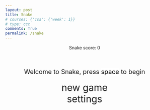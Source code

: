```yaml
---
layout: post
title: Snake
# courses: {'csa': {'week': 1}}
# type: ccc
comments: True
permalink: /snake
---
```


<style>
    body{
    }
    .wrap{
        margin-left: auto;
        margin-right: auto;
    }

    canvas{
        display: none;
        border-style: solid;
        border-width: 10px;
        border-color: #FFFFFF;
    }
    canvas:focus{
        outline: none;
    }

    /* All screens style */
    #gameover p, #setting p, #menu p{
        font-size: 20px;
    }

    #gameover a, #setting a, #menu a{
        font-size: 30px;
        display: block;
    }

    #gameover a:hover, #setting a:hover, #menu a:hover{
        cursor: pointer;
    }

    #gameover a:hover::before, #setting a:hover::before, #menu a:hover::before{
        content: ">";
        margin-right: 10px;
    }

    #menu{
        display: block;
    }

    #gameover{
        display: none;
    }

    #setting{
        display: none;
    }

    #setting input{
        display:none;
    }

    #setting label{
        cursor: pointer;
    }

    #setting input:checked + label{
        background-color: #FFF;
        color: #000;
    }
</style>

<div class="container">
    <header class="pb-3 mb-4 border-bottom border-primary text-dark">
        <p class="fs-4">Snake score: <span id="score_value">0</span></p>
    </header>
    <div class="container bg-secondary" style="text-align:center;">
        <!-- Main Menu -->
        <div id="menu" class="py-4 text-light">
            <p>Welcome to Snake, press <span style="background-color: #FFFFFF; color: #000000">space</span> to begin</p>
            <a id="new_game" class="link-alert">new game</a>
            <a id="setting_menu" class="link-alert">settings</a>
        </div>
        <!-- Game Over -->
        <div id="gameover" class="py-4 text-light">
            <p>Game Over, press <span style="background-color: #FFFFFF; color: #000000">space</span> to try again</p>
            <a id="new_game1" class="link-alert">new game</a>
            <a id="setting_menu1" class="link-alert">settings</a>
        </div>
        <!-- Play Screen -->
        <canvas id="snake" class="wrap" width="320" height="320" tabindex="1"></canvas>
        <!-- Settings Screen -->
        <div id="setting" class="py-4 text-light">
            <p>Settings Screen, press <span style="background-color: #FFFFFF; color: #000000">space</span> to go back to playing</p>
            <a id="new_game2" class="link-alert">new game</a>
            <br>
            <p>Speed:
                <input id="speed1" type="radio" name="speed" value="120" checked/>
                <label for="speed1">Slow</label>
                <input id="speed2" type="radio" name="speed" value="75"/>
                <label for="speed2">Normal</label>
                <input id="speed3" type="radio" name="speed" value="35"/>
                <label for="speed3">Fast</label>
            </p>
            <p>Wall:
                <input id="wallon" type="radio" name="wall" value="1" checked/>
                <label for="wallon">On</label>
                <input id="walloff" type="radio" name="wall" value="0"/>
                <label for="walloff">Off</label>
            </p>
        </div>
    </div>
</div>

<script>
    (function(){
    /* Attributes of Game */
    /////////////////////////////////////////////////////////////
    // Canvas & Context
    const canvas = document.getElementById("snake");
    const ctx = canvas.getContext("2d");
    // HTML Game IDs
    const SCREEN_SNAKE = 0;
    const screen_snake = document.getElementById("snake");
    const ele_score = document.getElementById("score_value");
    const speed_setting = document.getElementsByName("speed");
    const wall_setting = document.getElementsByName("wall");
    // HTML Screen IDs (div)
    const SCREEN_MENU = -1, SCREEN_GAME_OVER=1, SCREEN_SETTING=2;
    const screen_menu = document.getElementById("menu");
    const screen_game_over = document.getElementById("gameover");
    const screen_setting = document.getElementById("setting");
    // HTML Event IDs (a tags)
    const button_new_game = document.getElementById("new_game");
    const button_new_game1 = document.getElementById("new_game1");
    const button_new_game2 = document.getElementById("new_game2");
    const button_setting_menu = document.getElementById("setting_menu");
    const button_setting_menu1 = document.getElementById("setting_menu1");
    // Game Control
    const BLOCK = 10;   // size of block rendering
    let SCREEN = SCREEN_MENU;
    let snake;
    let snake_dir;
    let snake_next_dir;
    let snake_speed;
    let food = {x: 0, y: 0};
    let score;
    let wall;
    let apple_count = 0;  // New variable to track apples
    const POWERUP_THRESHOLD = 5;  // Number of apples to get power-up
    const SPEED_BOOST = 20;  // Speed boost value
    
    /* Display Control */
    /////////////////////////////////////////////////////////////
    let showScreen = function(screen_opt){
        SCREEN = screen_opt;
        switch(screen_opt){
            case SCREEN_SNAKE:
                screen_snake.style.display = "block";
                screen_menu.style.display = "none";
                screen_setting.style.display = "none";
                screen_game_over.style.display = "none";
                break;
            case SCREEN_GAME_OVER:
                screen_snake.style.display = "block";
                screen_menu.style.display = "none";
                screen_setting.style.display = "none";
                screen_game_over.style.display = "block";
                break;
            case SCREEN_SETTING:
                screen_snake.style.display = "none";
                screen_menu.style.display = "none";
                screen_setting.style.display = "block";
                screen_game_over.style.display = "none";
                break;
        }
    }

    /* Actions and Events  */
    /////////////////////////////////////////////////////////////
    window.onload = function(){
        // HTML Events to Functions
        button_new_game.onclick = function(){newGame();};
        button_new_game1.onclick = function(){newGame();};
        button_new_game2.onclick = function(){newGame();};
        button_setting_menu.onclick = function(){showScreen(SCREEN_SETTING);};
        button_setting_menu1.onclick = function(){showScreen(SCREEN_SETTING);};
        // speed
        setSnakeSpeed(150);
        for(let i = 0; i < speed_setting.length; i++){
            speed_setting[i].addEventListener("click", function(){
                for(let i = 0; i < speed_setting.length; i++){
                    if(speed_setting[i].checked){
                        setSnakeSpeed(speed_setting[i].value);
                    }
                }
            });
        }
        // wall setting
        setWall(1);
        for(let i = 0; i < wall_setting.length; i++){
            wall_setting[i].addEventListener("click", function(){
                for(let i = 0; i < wall_setting.length; i++){
                    if(wall_setting[i].checked){
                        setWall(wall_setting[i].value);
                    }
                }
            });
        }
        // Prevent default scrolling behavior for arrow keys and spacebar to start game
        window.addEventListener("keydown", function(evt) {
            // Prevent default browser action (scrolling) on arrow key press
            if (evt.code === "ArrowUp" || evt.code === "ArrowDown" || evt.code === "ArrowLeft" || evt.code === "ArrowRight") {
                evt.preventDefault();
            }
            // Spacebar detected for starting the game
            if (evt.code === "Space" && SCREEN !== SCREEN_SNAKE) {
                newGame();
            }
        }, true);
    }

    /* Snake is on the Go (Driver Function)  */
    /////////////////////////////////////////////////////////////
    let mainLoop = function(){
        let _x = snake[0].x;
        let _y = snake[0].y;
        snake_dir = snake_next_dir;   // read async event key
        switch(snake_dir){
            case 0: _y--; break;
            case 1: _x++; break;
            case 2: _y++; break;
            case 3: _x--; break;
        }
        snake.pop(); // tail is removed
        snake.unshift({x: _x, y: _y}); // head is new in new position/orientation
        // Wall Checker
        if(wall === 1){
            if (snake[0].x < 0 || snake[0].x === canvas.width / BLOCK || snake[0].y < 0 || snake[0].y === canvas.height / BLOCK){
                showScreen(SCREEN_GAME_OVER);
                return;
            }
        }else{
            for(let i = 0, x = snake.length; i < x; i++){
                if(snake[i].x < 0){
                    snake[i].x = canvas.width / BLOCK - 1;
                }
                if(snake[i].x === canvas.width / BLOCK){
                    snake[i].x = 0;
                }
                if(snake[i].y < 0){
                    snake[i].y = canvas.height / BLOCK - 1;
                }
                if(snake[i].y === canvas.height / BLOCK){
                    snake[i].y = 0;
                }
            }
        }
        // Collision Check
        for(let i = 1, x = snake.length; i < x; i++){
            if(snake[0].x === snake[i].x && snake[0].y === snake[i].y){
                showScreen(SCREEN_GAME_OVER);
                return;
            }
        }
        // Food Detector
        if(snake[0].x === food.x && snake[0].y === food.y){
            score += 1;
            apple_count += 1;  // Increase apple count
            ele_score.innerHTML = score;
            snake[snake.length] = {x: snake[0].x, y: snake[0].y};
            // Set New Food
            setFood();
            
            // Check if power-up should be applied
            if(apple_count === POWERUP_THRESHOLD){
                snake_speed -= SPEED_BOOST;  // Increase speed
                apple_count = 0;  // Reset apple count
            }
        }
        // Make background
        ctx.fillStyle = "#000000";
        ctx.fillRect(0, 0, canvas.width, canvas.height);
        // Draw Snake
        for(let i = 0, x = snake.length; i < x; i++){
            ctx.fillStyle = "#FFFFFF";
            ctx.fillRect(snake[i].x * BLOCK, snake[i].y * BLOCK, BLOCK, BLOCK);
        }
        // Draw Food
        ctx.fillStyle = "#FF0000";
        ctx.fillRect(food.x * BLOCK, food.y * BLOCK, BLOCK, BLOCK);
        setTimeout(mainLoop, snake_speed);
    }

    /* Snake Food  */
    let setFood = function(){
        food = {
            x: Math.floor(Math.random() * canvas.width / BLOCK),
            y: Math.floor(Math.random() * canvas.height / BLOCK)
        }
    }

    /* Snake Initialization (Driver Helper)  */
    let newGame = function(){
        showScreen(SCREEN_SNAKE);
        snake = [{x: 5, y: 5}];   // snake body
        score = 0;
        apple_count = 0;  // Reset apple count when new game starts
        ele_score.innerHTML = score;
        snake_next_dir = 1;   // begin moving right
        setFood();   // place the first food
        mainLoop();   // start the game loop
    }

    let setSnakeSpeed = function(val){snake_speed = val;}
    let setWall = function(val){wall = val;}
    /* Key Listener  */
    canvas.onkeydown = function(evt){
        evt.preventDefault(); // Prevent default scrolling behavior when controlling the snake
        changeDir(evt.keyCode);
    };

    let changeDir = function(key){
        if(key === 38 && snake_dir !== 2){ // up
            snake_next_dir = 0;
        }else if(key === 39 && snake_dir !== 3){ // right
            snake_next_dir = 1;
        }else if(key === 40 && snake_dir !== 0){ // down
            snake_next_dir = 2;
        }else if(key === 37 && snake_dir !== 1){ // left
            snake_next_dir = 3;
        }
    }
})();

</script>
